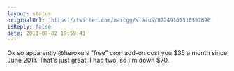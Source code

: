 ```yaml
---
layout: status
originalUrl: 'https://twitter.com/marcgg/status/87249101510557696'
isReply: false
date: 2011-07-02 19:59:41
---
```


Ok so apparently @heroku's "free" cron add-on cost you $35 a month since June 2011. That's just great. I had two, so I'm down $70.
